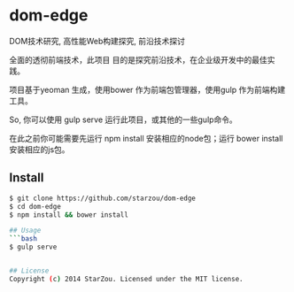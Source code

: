 dom-edge
========

DOM技术研究, 高性能Web构建探究, 前沿技术探讨

全面的透彻前端技术，此项目 目的是探究前沿技术，在企业级开发中的最佳实践。

项目基于yeoman 生成，使用bower 作为前端包管理器，使用gulp 作为前端构建工具。

So, 你可以使用 gulp serve 运行此项目，或其他的一些gulp命令。

在此之前你可能需要先运行 npm install 安装相应的node包；运行 bower install 安装相应的js包。

## Install
```bash  
$ git clone https://github.com/starzou/dom-edge  
$ cd dom-edge  
$ npm install && bower install

## Usage
```bash  
$ gulp serve


## License
Copyright (c) 2014 StarZou. Licensed under the MIT license.